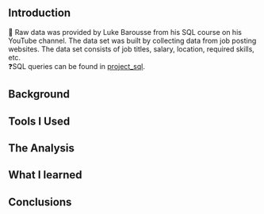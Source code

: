 ## Introduction
💁 Raw data was provided by Luke Barousse from his SQL course on his YouTube channel. The data set was built by collecting
data from job posting websites. The data set consists of job titles, salary, location, required skills, etc.<br> 
❓SQL queries can be found in [project_sql](https://github.com/cybernewbee/Luke-SQL-Course-Advanced/tree/master/project_sql). 
## Background
## Tools I Used
## The Analysis
## What I learned
## Conclusions 
